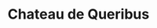 ---
guid: "446b9c2695a1"
title: "Chateau de Queribus"
latlng: "42.836773, 2.621491"
youtubeId: "hxUiayoF5Ec" 
---